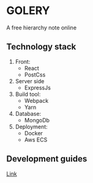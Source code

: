 # GOLERY
A free hierarchy note online

## Technology stack
1. Front:
    - React
    - PostCss   
2. Server side
    - ExpressJs
3. Build tool:
    - Webpack
    - Yarn
4. Database: 
    - MongoDb
5. Deployment: 
    - Docker
    - Aws ECS

## Development guides
[Link](docs/README.md)
